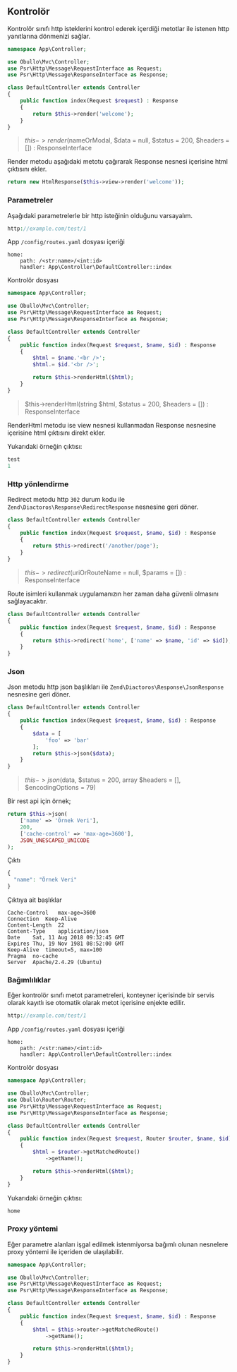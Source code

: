 
## Kontrolör

Kontrolör sınıfı http isteklerini kontrol ederek içerdiği metotlar ile istenen http yanıtlarına dönmenizi sağlar.

```php
namespace App\Controller;

use Obullo\Mvc\Controller;
use Psr\Http\Message\RequestInterface as Request;
use Psr\Http\Message\ResponseInterface as Response;

class DefaultController extends Controller
{
    public function index(Request $request) : Response
    {
        return $this->render('welcome');
    }
}
```

> $this->render($nameOrModal, $data = null, $status = 200, $headers = []) : ResponseInterface


Render metodu aşağıdaki metotu çağırarak Response nesnesi içerisine html çıktısını ekler.

```php
return new HtmlResponse($this->view->render('welcome'));
```

### Parametreler

Aşağıdaki parametrelerle bir http isteğinin olduğunu varsayalım.

```php
http://example.com/test/1
```

App `/config/routes.yaml` dosyası içeriği

```
home:
    path: /<str:name>/<int:id>
    handler: App\Controller\DefaultController::index
```

Kontrolör dosyası

```php
namespace App\Controller;

use Obullo\Mvc\Controller;
use Psr\Http\Message\RequestInterface as Request;
use Psr\Http\Message\ResponseInterface as Response;

class DefaultController extends Controller
{
    public function index(Request $request, $name, $id) : Response
    {
        $html = $name.'<br />';
        $html.= $id.'<br />';

        return $this->renderHtml($html);
    }
}
```

> $this->renderHtml(string $html, $status = 200, $headers = []) : ResponseInterface

RenderHtml metodu ise view nesnesi kullanmadan Response nesnesine içerisine html çıktısını direkt ekler.

Yukarıdaki örneğin çıktısı:

```php
test
1
```

### Http yönlendirme

Redirect metodu http `302` durum kodu ile `Zend\Diactoros\Response\RedirectResponse` nesnesine geri döner.

```php
class DefaultController extends Controller
{
    public function index(Request $request, $name, $id) : Response
    {
        return $this->redirect('/another/page');
    }
}
```

> $this->redirect($uriOrRouteName = null, $params = []) : ResponseInterface

Route isimleri kullanmak uygulamanızın her zaman daha güvenli olmasını sağlayacaktır.

```php
class DefaultController extends Controller
{
    public function index(Request $request, $name, $id) : Response
    {
        return $this->redirect('home', ['name' => $name, 'id' => $id]);
    }
}
```

### Json

Json metodu http json başlıkları ile `Zend\Diactoros\Response\JsonResponse` nesnesine geri döner.

```php
class DefaultController extends Controller
{
    public function index(Request $request, $name, $id) : Response
    {
    	$data = [
    		'foo' => 'bar'
    	];
        return $this->json($data);
    }
}
```

> $this->json($data, $status = 200, array $headers = [], $encodingOptions = 79)

Bir rest api için örnek;

```php
return $this->json(
    ['name' => 'Örnek Veri'],
    200,
    ['cache-control' => 'max-age=3600'],
    JSON_UNESCAPED_UNICODE
);
```

Çıktı

```php
{
  "name": "Örnek Veri"
}
```

Çıktıya ait başlıklar

```
Cache-Control   max-age=3600
Connection  Keep-Alive
Content-Length  22
Content-Type    application/json
Date    Sat, 11 Aug 2018 09:32:45 GMT
Expires Thu, 19 Nov 1981 08:52:00 GMT
Keep-Alive  timeout=5, max=100
Pragma  no-cache
Server  Apache/2.4.29 (Ubuntu)
```

### Bağımlılıklar 

Eğer kontrolör sınıfı metot parametreleri, konteyner içerisinde bir servis olarak kayıtlı ise otomatik olarak metot içerisine enjekte edilir.

```php
http://example.com/test/1
```

App `/config/routes.yaml` dosyası içeriği

```
home:
    path: /<str:name>/<int:id>
    handler: App\Controller\DefaultController::index
```

Kontrolör dosyası

```php
namespace App\Controller;

use Obullo\Mvc\Controller;
use Obullo\Router\Router;
use Psr\Http\Message\RequestInterface as Request;
use Psr\Http\Message\ResponseInterface as Response;

class DefaultController extends Controller
{
    public function index(Request $request, Router $router, $name, $id) : Response
    {
        $html = $router->getMatchedRoute()
            ->getName();

        return $this->renderHtml($html);
    }
}
```

Yukarıdaki örneğin çıktısı:

```php
home
```

### Proxy yöntemi

Eğer parametre alanları işgal edilmek istenmiyorsa bağımlı olunan nesnelere proxy yöntemi ile içeriden de ulaşılabilir.


```php
namespace App\Controller;

use Obullo\Mvc\Controller;
use Psr\Http\Message\RequestInterface as Request;
use Psr\Http\Message\ResponseInterface as Response;

class DefaultController extends Controller
{
    public function index(Request $request, $name, $id) : Response
    {
        $html = $this->router->getMatchedRoute()
            ->getName();

        return $this->renderHtml($html);
    }
}
```